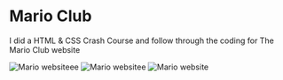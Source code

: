 # Mario Club
 I did a HTML & CSS Crash Course and follow through the coding for The Mario Club website

![Mario websiteee](https://user-images.githubusercontent.com/114533891/231010206-fc12daff-d8c7-48f2-ba5d-f86ae8a35b63.jpg)
![Mario websitee](https://user-images.githubusercontent.com/114533891/231010178-51025b24-cef8-4e0d-b176-6367267ed6c8.jpg)
![Mario website](https://user-images.githubusercontent.com/114533891/231010194-4eed0199-8f92-41d3-b6e4-e9ec80bc5434.jpg)

